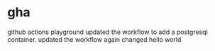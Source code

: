 # gha
github actions playground
updated the workflow to add a postgresql container.
updated the workflow again
changed
hello world
